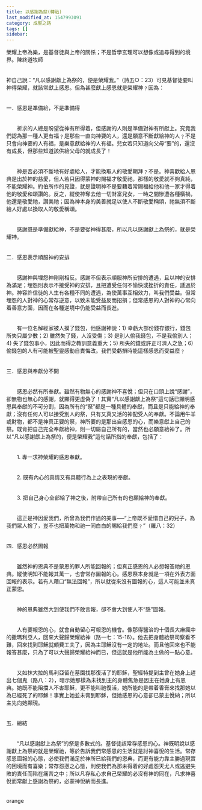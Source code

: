 ```yaml
---
title: 以感謝為祭(轉貼)
last_modified_at: 1547993091
category: 成聖之路
tags: []
sidebar: 
---
```


<p>榮耀上帝為樂，是基督徒與上帝的關係；不是哲學玄理可以想像或追尋得到的境界。<!--more-->陳終道牧師<br/><br/><br/>神自己說：“凡以感謝獻上為祭的，便是榮耀我。”（詩五○：23）可見基督徒要叫神得榮耀，就該常獻上感恩。但為甚麼獻上感恩就是榮耀神﹖因為： <br/><br/><br/>一．感恩是準備給，不是準備得 <br/><br/><br/>　　祈求的人總是盼望從神有所得着，但感謝的人則是準備對神有所獻上。究竟我們認為那一種人更有福﹖是那些一直向神要的人，還是願意不斷獻給神的人﹖不是只會向神要的人有福，是樂意獻給神的人有福。兒女若只知道向父母“要”的，還沒有成長，但那些知道該供給父母的就成長了！ <br/><br/><br/>　　神是否必須不斷地有好處給人，才能換取人的敬愛朝拜﹖不是。神喜歡給人恩典是出於神的慈愛，但人若只因得蒙神的賜福才敬愛祂，那樣的敬愛就不夠真純，不能榮耀神。約伯所作的見證，就是證明神不是要藉着常賜福給他和他一家才得着他的敬愛和頌讚的。反之，縱使神奪去他一切財富兒女，一時之間慘遭各種橫禍，他還是敬愛祂，讚美祂；因為神本身的美善就足以使人不斷敬愛稱頌，祂無須不斷給人好處以換取人的敬愛稱頌。 <br/><br/><br/>　　感謝既是準備獻給神，不是要從神得甚麼，所以凡以感謝獻上為祭的，就是榮耀神。 <br/><br/><br/>二．感恩表示順服神的安排 <br/><br/><br/>　　感謝神與埋怨神剛剛相反。感謝不但表示順服神所安排的遭遇，且以神的安排為滿足；埋怨則表示不接受神的安排，且把遭受任何不愉快或挫折的責任，諉過於神。神容許信徒的人生有各種不同的遭遇，為使萬事互相效力，叫我們受益。但常埋怨的人對神的心常存逆意，以致未能受益反而招損；但常感恩的人對神的心常向着善意方面，因而在各種逆境中仍能受益而長進。 <br/><br/><br/>　　有一位名解經家被人摸了錢包，他感謝神說：1) 幸虧大部份錢存銀行，錢包所失只屬少數；2) 雖然失了錢，人沒受傷；3) 是別人偷我錢包，不是我偷別人；4) 失了錢包事小，因此而得之教訓意義重大；5) 所失的錢或許正可濟人之急；6) 偷錢包的人有可能被聖靈感動自責悔改。我們受虧損時能這樣感恩而受益麼﹖ <br/><br/><br/>三．感恩與奉獻分不開 <br/><br/><br/>　　感恩必然有所奉獻。雖然有物無心的感謝神不喜悅；但只在口頭上說“感謝”，卻無物也無心的感謝，就顯得更虛偽了！其實“凡以感謝獻上為祭”這句話已顯明感恩與奉獻的不可分割，因為所有的“祭”都是一種具體的奉獻，而且是只能給神的奉獻；沒有任何人可以接受別人的祭，只有又真又活的神配受人的奉獻。不論用牛羊或財物，都不是神真正要的祭，神所要的是那出自感恩的心，而樂意獻上自己的祭。既肯把自己完全奉獻給神，則一切屬自己所有的，當然也必願意給神了。所以“凡以感謝獻上為祭的，便是榮耀我”這句話所指的奉獻，包括了： <br/><br/><br/>　　1. 專一求神榮耀的感恩奉獻。 <br/><br/><br/>　　2. 既有內心的真情又有具體行為上之表現的奉獻。 <br/><br/><br/>　　3. 把自己身心全部給了神之後，附帶自己所有的也願給神的奉獻。 <br/><br/><br/>　　這正是神因愛我們，所曾為我們作過的美事──“上帝既不愛惜自己的兒子，為我們眾人捨了，豈不也把萬物和祂一同白白的賜給我們麼﹖”（羅八：32） <br/><br/><br/>四．感恩必然圖報 <br/><br/><br/>　　雖然神的恩典不是蒙恩的罪人所能回報的；但真正感恩的人必想報答祂的恩典。縱使明知不能報其萬一，也會常存圖報的心。感恩祭本身就是一項在外表方面回報的表示。若有人藉口“無法回報”，所以就從來沒有圖報的心，這人可能並未真正蒙恩。 <br/><br/><br/>　　神的恩典雖然大到使我們不敢言報，卻不會大到使人不“感”圖報。 <br/><br/><br/>　　人有要報恩的心，就會自動留心可報恩的機會。像那得醫治的十個長大痳瘋中的撒瑪利亞人，回來大聲歸榮耀給神（路一七：15-16）。他去把身體給祭司察看不難，回來找到耶穌就頗費工夫了，因為主耶穌沒有一定的地址。而且他回來也不能報答甚麼，只為了可以大聲歸榮耀給神而已，但這就是他所能為主做的一點心意。 <br/><br/><br/>　　又如抹大拉的馬利亞留在墓園找那復活了的耶穌，聖經特提到主曾在她身上趕出七個鬼（路八：2），暗示她那樣為未找到主的身體焦急是因主在她身上有恩典。她既不能阻擋人不害耶穌，更不能叫祂復活，她所能的是帶着香膏來找那她以為已經死了的耶穌！事實上她並未膏到耶穌，但她感恩的心意卻已蒙主悅納；所以主先向她顯現。 <br/><br/><br/>五．總結 <br/><br/><br/>　　“凡以感謝獻上為祭”的祭是多數式的。基督徒該常存感恩的心。神既明說以感謝獻上為祭的就是榮耀祂，等於告訴我們常感恩的生活就是討神喜悅的生活。常存感恩圖報的心態，必使我們滿足於神所已給我們的恩典，而更有能力靠主勝過現實的困境而有喜樂；常存怨懣之心態，則使我們為那未得着的好處怨天尤人或逃避失敗的責任而陷在痛苦之中；所以凡存私心求自己榮耀的必沒有神的同在，凡求神喜悅而常獻上感謝為祭的，必蒙神悅納而長進。<br/><br/><br/>orange</p>